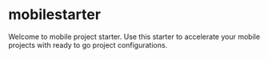# mobilestarter
Welcome to mobile project starter. Use this starter to accelerate your mobile projects with ready to go project configurations.
